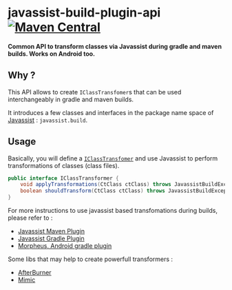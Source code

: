 javassist-build-plugin-api [![Maven Central](https://maven-badges.herokuapp.com/maven-central/com.github.stephanenicolas.javassist/javassist-build-plugin-api/badge.svg)](https://maven-badges.herokuapp.com/maven-central/com.github.stephanenicolas.javassist/javassist-build-plugin-api)
==========================
**Common API to transform classes via Javassist during gradle and maven builds. Works on Android too.**

## Why ?

This API allows to create `IClassTransfomer`s that can be used interchangeably in gradle and maven builds.

It introduces a few classes and interfaces in the package name space of [Javassist](//github.com/jboss-javassist/javassist) : `javassist.build`.  


## Usage 

Basically, you will define a [`IClassTransfomer`](https://github.com/stephanenicolas/javassist-build-plugin-api/blob/master/src/main/java/javassist/build/IClassTransformer.java) and use Javassist to perform transformations of classes (class files).

```java
public interface IClassTransformer {
	void applyTransformations(CtClass ctClass) throws JavassistBuildException;
	boolean shouldTransform(CtClass ctClass) throws JavassistBuildException;
}
```

For more instructions to use javassist based transfomations during builds, please refer to :

* [Javassist Maven Plugin](//github.com/icon-Systemhaus-GmbH/javassist-maven-plugin)
* [Javassist Gradle Plugin](//github.com/darylteo/javassist-gradle-plugin)
* [Morpheus, Android gradle plugin](//github.com/stephanenicolas/morpheus)

Some libs that may help to create powerfull transformers :
* [AfterBurner](https://github.com/stephanenicolas/afterburner)
* [Mimic](https://github.com/stephanenicolas/mimic)





